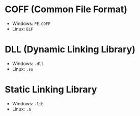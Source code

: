 # COFF (Common File Format)
- Windows: `PE-COFF`
- Linux: `ELF`

# DLL (Dynamic Linking Library)
- Windows: `.dll`
- Linux: `.so`

# Static Linking Library
- Windows: `.lib`
- Linux: `.a`
